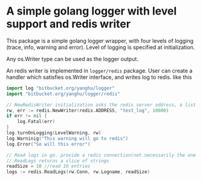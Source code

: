 # A simple golang logger with level support and redis writer

This package is a simple golang logger wrapper, with four levels of logging (trace, info, warning and error). Level of logging is specified at initialization. 

Any os.Writer type can be used as the logger output. 

An redis writer is implemented in `logger/redis` package. User can create a handler which satisfies os.Writer interface, and writes log to redis. like this

```go
import log "bitbucket.org/yanghu/logger"
import "bitbucket.org/yanghu/logger/redis"

// NewRedisWriter initialization asks the redis server address, a list name to store logs, and the number of logs to store
rw, err := redis.NewWriter(redis.ADDRESS, "test_log", 10000)
if err != nil {
    log.Fatal(err)
}
log.turnOnLogging(LevelWarning, rw)
log.Warninig("This warning will go to redis")
log.Error("So will this error")

// Read logs in go. provide a redis connection(not necessarily the one our writer uses though)
// ReadLogs returns a slice of strings
readSize = 10 //read 10 entries
logs := redis.ReadLogs(rw.Conn, rw.Logname, readSize)

```



